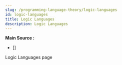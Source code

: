 ```yaml
---
slug: /programming-language-theory/logic-languages
id: logic-languages
title: Logic Languages
description: Logic Languages
---
```


**Main Source :**

- [] 

Logic Languages page
